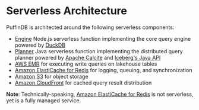 # Serverless Architecture

PuffinDB is architected around the following serverless components:

- [Engine](../functions/engine/README.md) Node.js serverless function implementing the core query engine powered by [DuckDB](https://duckdb.org/)
- [Planner](../functions/planner/README.md) Java serverless function implementing the distributed query planner powered by [Apache Calcite](https://calcite.apache.org/) and [Iceberg's Java API](https://iceberg.apache.org/docs/latest/api/)
- [AWS EMR](https://aws.amazon.com/emr/) for executing write queries on lakehouse tables
- [Amazon ElastiCache for Redis](https://aws.amazon.com/elasticache/redis/) for logging, queuing, and synchronization
- [Amazon S3](https://aws.amazon.com/s3/) for object storage
- [Amazon CloudFront](https://aws.amazon.com/cloudfront/) for cached query result distribution

**Note**: Technically-speaking, [Amazon ElastiCache for Redis](https://aws.amazon.com/elasticache/redis/) is not serverless, yet is a fully managed service.
